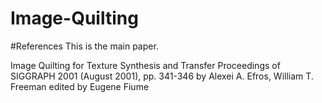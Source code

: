# Image-Quilting

#References
This is the main paper.

 Image Quilting for Texture Synthesis and Transfer Proceedings of SIGGRAPH 2001 (August 2001), pp. 341-346 by Alexei A. Efros, William T. Freeman edited by Eugene Fiume
